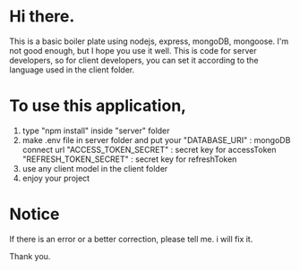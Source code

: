 # Hi there.
This is a basic boiler plate using nodejs, express, mongoDB, mongoose. 
I'm not good enough, but I hope you use it well.
This is code for server developers, so for client developers, you can set it according to the language used in the client folder.

# To use this application, 
1. type "npm install" inside "server" folder 
2. make .env file in server folder and put your
  "DATABASE_URI" : mongoDB connect url
  "ACCESS_TOKEN_SECRET" : secret key for accessToken
  "REFRESH_TOKEN_SECRET" : secret key for refreshToken
3. use any client model in the client folder
4. enjoy your project

# Notice
If there is an error or a better correction, please tell me. i will fix it.

Thank you.
